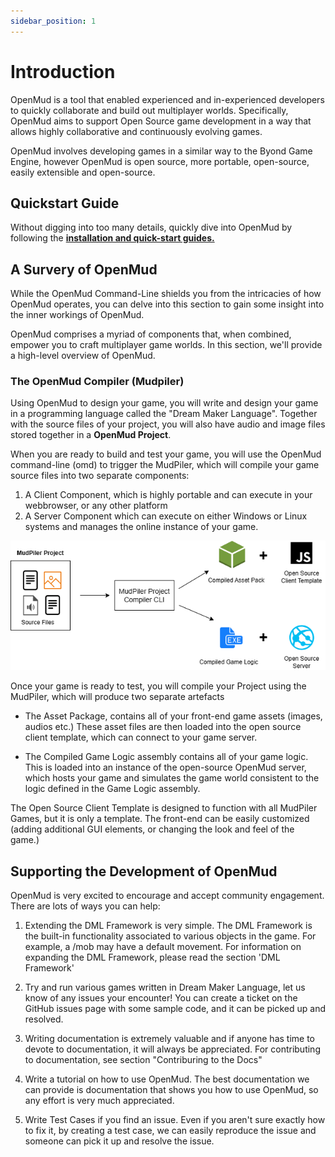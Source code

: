 ```yaml
---
sidebar_position: 1
---
```


# Introduction

OpenMud is a tool that enabled experienced and in-experienced developers to quickly collaborate and build out multiplayer worlds. Specifically, OpenMud aims to support Open Source game development in a way that allows highly collaborative and continuously evolving games.

OpenMud involves developing games in a similar way to the Byond Game Engine, however OpenMud is open source, more portable, open-source, easily extensible and open-source.

## Quickstart Guide

Without digging into too many details, quickly dive into OpenMud by following the **[installation and quick-start guides.](/docs/category/getting-started)**

## A Survery of OpenMud

While the OpenMud Command-Line shields you from the intricacies of how OpenMud operates, you can delve into this section to gain some insight into the inner workings of OpenMud.

OpenMud comprises a myriad of components that, when combined, empower you to craft multiplayer game worlds. In this section, we'll provide a high-level overview of OpenMud.

### The OpenMud Compiler (Mudpiler)
Using OpenMud to design your game, you will write and design your game in a programming language called the "Dream Maker Language". Together with the source files of your project, you will also have audio and image files stored together in a **OpenMud Project**.

When you are ready to build and test your game, you will use the OpenMud command-line (omd) to trigger the MudPiler, which will compile your game source files into two separate components:
1. A Client Component, which is highly portable and can execute in your webbrowser, or any other platform
2. A Server Component which can execute on either Windows or Linux systems and manages the online instance of your game.

![alt](overview.png)

Once your game is ready to test, you will compile your Project using the MudPiler, which will produce two separate artefacts
  * The Asset Package, contains all of your front-end game assets (images, audios etc.) These asset files are then loaded into the open source client template, which can connect to your game server.
  
  * The Compiled Game Logic assembly contains all of your game logic. This is loaded into an instance of the open-source OpenMud server, which hosts your game and simulates the game world consistent to the logic defined in the Game Logic assembly.

The Open Source Client Template is designed to function with all MudPiler Games, but it is only a template. The front-end can be easily customized (adding additional GUI elements, or changing the look and feel of the game.)

## Supporting the Development of OpenMud

OpenMud is very excited to encourage and accept community engagement. There are lots of ways you can help:
1. Extending the DML Framework is very simple. The DML Framework is the built-in functionality associated to various objects in the game. For example, a /mob may have a default movement. For information on expanding the DML Framework, please read the section 'DML Framework'

2. Try and run various games written in Dream Maker Language, let us know of any issues your encounter! You can create a ticket on the GitHub issues page with some sample code, and it can be picked up and resolved.

3. Writing documentation is extremely valuable and if anyone has time to devote to documentation, it will always be appreciated. For contributing to documentation, see section "Contriburing to the Docs"

4. Write a tutorial on how to use OpenMud. The best documentation we can provide is documentation that shows you how to use OpenMud, so any effort is very much appreciated.

6. Write Test Cases if you find an issue. Even if you aren't sure exactly how to fix it, by creating a test case, we can easily reproduce the issue and someone can pick it up and resolve the issue.